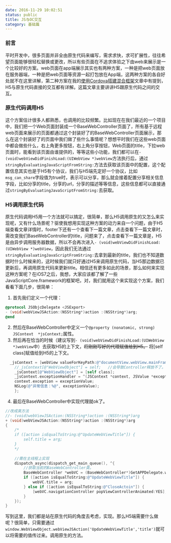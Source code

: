 ```yaml
---
date: 2016-11-29 10:02:51
status: public
title: JS与OC交互
category: 基础篇
---
```

### 前言
  平时开发中，很多页面并非全由原生代码来编写，需求求快，求可扩展性，往往希望页面能够很轻松替换或更改，所以有些页面在不追求体验之下由web来展示是一个比较好的方案。web页面在app端展示其实也有两种方案，一种是把web页面放在服务器端，一种是把web页面等资源一起打包放在App端，这两种方案的各自好处就不在这里详解，第二种方案在我的[使用Cordova搭建混合框架](http://blog.devyan.cn/2016/09/23/使用Cordova搭建混合框架/)文章中有提到，H5与原生代码直接的交互都有详解。这篇文章主要讲讲H5跟原生代码之间的交互。
  
### 原生代码调用H5
  这个方案估计很多人都熟悉，也调用的比较频繁。比如现在在我们最近的一个项目中，我们把一个Web页面封装成一个BaseWebController页面了，所有基于远程web页面来展示的页面都通过这个封装好了的BaseWebController页面展示，那么在这个封装好了的页面中我们做了些什么事情呢？想想平时我们在这些web页面中都会做些什么，右上角更多按钮，右上角分享按钮，Web页面的title，下拉web页面时，能看到该页面由谁提供的，等等这些小功能，我们都可以在`- (void)webViewDidFinishLoad:(UIWebView *)webView`方法执行后，通过`stringByEvaluatingJavaScriptFromString:`方法去获取该页面中的配置，这个配置信息其实也是于H5有个协议，我们与H5端先定好一个协议，比如`msg_can_share`字段值为true时，表示可以分享，那么就会接着配置分享相关信息字段，比如分享的title，分享的url，分享的描述等等信息，这些信息都可以直接通过`stringByEvaluatingJavaScriptFromString:`去获取。
### H5调用原生代码
  原生代码调用H5用一个方法就可以搞定，很简单，那么H5调用原生的又怎么来实现呢，又有什么场景呢？驱使我想用实现这种方案的动力来自一个问题，由于H5端查看文章详情时，footer下还有一个查看下一篇文章，点击查看下一篇文章时，需改变我们BaseWebController的title，问题来了，点击查看下一篇文章是，H5是由异步调用服务器数据，所以不会再次进入`- (void)webViewDidFinishLoad:(UIWebView *)webView`，因此我们无法通过`stringByEvaluatingJavaScriptFromString:`去拿到最新的title，我们也不知道数据时什么时候来的，这时候我们就只好通过H5来调用原生代码，当H5那边数据已更新后，再调用原生代码来更新title。相信还有更多如此的场景，那么如何来实现这种方案呢？在iOS7之后，我想，大家应该都了解了一些JavaScriptCore.framework的框架吧，对，我们就用这个来实现这个方案，我们看看下面几步，很简单：
1. 首先我们定义一个代理：
```objective-c
@protocol JSObjcDelegate <JSExport>
- (void)webViewJSAction:(NSString*)action :(NSString*)arg;
@end
```
2. 然后在BaseWebController中定义一个`@property (nonatomic, strong) JSContext  *jsContext;`属性。
3. 然后再在恰当的时候（建议写到`- (void)webViewDidFinishLoad:(UIWebView *)webView`中）去获取H5的上下文，~~将刚刚写好的代理赋值给到H5。~~ 将[self class]赋值给到H5的上下文。
```objective-c
  _jsContext = [webView valueForKeyPath:@"documentView.webView.mainFrame.javaScriptContext"];
	//_jsContext[@"WebViewObject"] = self;   //会导致Controller释放不了。
	_jsContext[@"WebViewObject"] = [self class];
	_jsContext.exceptionHandler = ^(JSContext *context, JSValue *exceptionValue) {
   	context.exception = exceptionValue;
   	NSLog(@"异常信息：%@", exceptionValue);
	}; 
```


4. 最后在BaseWebController中实现代理就ok了。
```objective-c
//改成类方法
//- (void)webViewJSAction:(NSString*)action :(NSString*)arg
+ (void)webViewJSAction:(NSString*)action :(NSString*)arg
{
    /*
    if ([action isEqualToString:@"UpdateWebViewTitle"]) {
        self.title = arg;
    }
    */
    
    //需在主线程上实现
    dispatch_async(dispatch_get_main_queue(), ^{
        //获取当前的BaseWebController类。
        BaseWebController *webVC = (BaseWebController*)GetAPPDelegate.window.aCurrentViewController;
        if ([action isEqualToString:@"UpdateWebViewTitle"]) {
            webVC.title = arg;
        } else if ([action isEqualToString:@"CloseActoin"]) {
            [webVC.navigationController popViewControllerAnimated:YES];
        }
    });
}
```
写到这里，我们都是站在原生代码的角度去考虑，实现。那么H5端需要什么做呢？很简单，只需要通过`window.WebViewObject.webViewJSAction('UpdateWebViewTitle','title')`就可以将需要的值传过来。调用原生的方法。